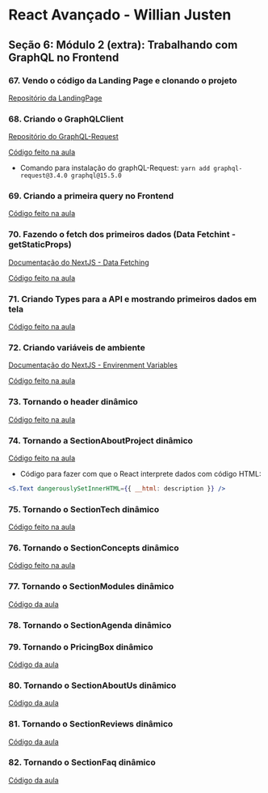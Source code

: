 # React Avançado - Willian Justen

## Seção 6: Módulo 2 (extra): Trabalhando com GraphQL no Frontend

### 67. Vendo o código da Landing Page e clonando o projeto

[Repositório da LandingPage](https://github.com/React-Avancado/landing-page)

### 68. Criando o GraphQLClient

[Repositório do GraphQL-Request](https://github.com/prisma-labs/graphql-request)

[Código feito na aula](https://github.com/React-Avancado/landing-page/commit/cd936d765ade2dc62e3e0760d2f83e585c25a2e1)

* Comando para instalação do graphQL-Request: ```yarn add graphql-request@3.4.0 graphql@15.5.0```

### 69. Criando a primeira query no Frontend

[Código feito na aula](https://github.com/React-Avancado/landing-page/commit/8f21b37f7001f800484bdc5a9584ac7f6257d287)

### 70. Fazendo o fetch dos primeiros dados (Data Fetchint - getStaticProps)

[Documentação do NextJS - Data Fetching](https://nextjs.org/docs/basic-features/data-fetching)

[Código feito na aula](https://github.com/React-Avancado/landing-page/commit/0521a03220957dd7f77507331e19f911fead6759)

### 71. Criando Types para a API e mostrando primeiros dados em tela

[Código feito na aula](https://github.com/React-Avancado/landing-page/commit/f0c6be1b279225e1684ceadba4c5d9900717fa8d)

### 72. Criando variáveis de ambiente

[Documentação do NextJS - Envirenment Variables](https://nextjs.org/docs/basic-features/environment-variables)

[Código feito na aula](https://github.com/React-Avancado/landing-page/commit/872af24952cdcd9e108b4149d2dde4ad940babaa)

### 73. Tornando o header dinâmico

[Código feito na aula](https://github.com/React-Avancado/landing-page/commit/4060206fbe7c196989d381483f3a73ab698ccd45)

### 74. Tornando a SectionAboutProject dinâmico

[Código feito na aula](https://github.com/React-Avancado/landing-page/commit/a61748309986c59ab22e0e0f8c5503dda034cfed)

* Código para fazer com que o React interprete dados com código HTML:
```jsx
<S.Text dangerouslySetInnerHTML={{ __html: description }} />
```

### 75. Tornando o SectionTech dinâmico

[Código feito na aula](https://github.com/React-Avancado/landing-page/commit/d94b3da98cbefc5bdbb566aa66bd48b870cf0075)

### 76. Tornando o SectionConcepts dinâmico

[Código feito na aula](https://github.com/React-Avancado/landing-page/commit/f2f018031b85cc1daf5500d706d7476338890314)

### 77. Tornando o SectionModules dinâmico

[Código da aula](https://github.com/React-Avancado/landing-page/commit/391962f9c002edd342f7eb6ee89510602f993dbc)

### 78. Tornando o SectionAgenda dinâmico

### 79. Tornando o PricingBox dinâmico

[Código da aula](https://github.com/React-Avancado/landing-page/commit/fb46143613785472ffd9e18cff8308d02c75f864)

### 80. Tornando o SectionAboutUs dinâmico

[Código da aula](https://github.com/React-Avancado/landing-page/commit/81d7ec2a2d80a5468f12b1c5aa4510929c7c4df4)

### 81. Tornando o SectionReviews dinâmico

[Código da aula](https://github.com/React-Avancado/landing-page/commit/5b96873bf829f0897c2b65be5afc98be559f14f1)

### 82. Tornando o SectionFaq dinâmico

[Código da aula](https://github.com/React-Avancado/landing-page/commit/7675312ef473710d172a05147ecfff173297e7fb)
